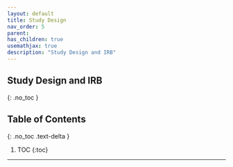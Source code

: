 ```yaml
---
layout: default
title: Study Design
nav_order: 5
parent: 
has_children: true
usemathjax: true
description: "Study Design and IRB"
---
```

## Study Design and IRB
{: .no_toc }

## Table of Contents
{: .no_toc .text-delta }

1. TOC
{:toc}
---

